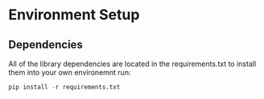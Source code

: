 # Environment Setup  
## Dependencies 
All of the library dependencies are located in the requirements.txt to install them into your own environemnt run:  
```python
pip install -r requirements.txt
```
